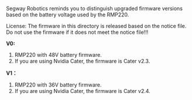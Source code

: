 
Segway Robotics reminds you to distinguish upgraded firmware versions based on the battery voltage used by the RMP220.

License: The firmware in this directory is released based on the notice file. Do not use the firmware if it does not meet the notice file!!!

**V0:**

1. RMP220 with 48V battery firmware.
2. If you are using Nvidia Cater, the firmware is Cater v2.3.

**V1：**
1. RMP220 with 36V battery firmware.
2. If you are using Nvidia Cater, the firmware is Cater v2.4.

